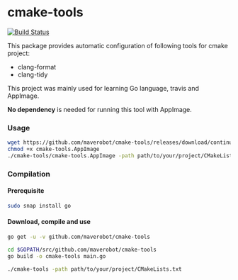# cmake-tools
[![Build Status](https://travis-ci.com/Maverobot/cmake-tools.svg?branch=master)](https://travis-ci.com/Maverobot/cmake-tools)

This package provides automatic configuration of following tools for cmake project:
* clang-format
* clang-tidy

This project was mainly used for learning Go language, travis and AppImage.

**No dependency** is needed for running this tool with AppImage.

### Usage
```bash
wget https://github.com/maverobot/cmake-tools/releases/download/continuous/cmake-tools-v0.0.1.glibc2.3.3-x86_64.AppImage -O cmake-tools.AppImage
chmod +x cmake-tools.AppImage
./cmake-tools/cmake-tools.AppImage -path path/to/your/project/CMakeLists.txt
```

### Compilation

#### Prerequisite
```bash
sudo snap install go
```

#### Download, compile and use
```bash
go get -u -v github.com/maverobot/cmake-tools

cd $GOPATH/src/github.com/maverobot/cmake-tools
go build -o cmake-tools main.go

./cmake-tools -path path/to/your/project/CMakeLists.txt
```
